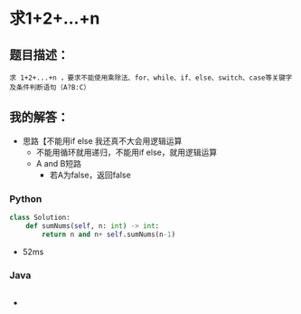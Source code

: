 # 求1+2+…+n

## 题目描述：

```
求 1+2+...+n ，要求不能使用乘除法、for、while、if、else、switch、case等关键字及条件判断语句（A?B:C）
```

## 我的解答：

- 思路【不能用if else 我还真不大会用逻辑运算
  - 不能用循环就用递归，不能用if else，就用逻辑运算
  - A and B短路
    - 若A为false，返回false

### Python

```python
class Solution:
    def sumNums(self, n: int) -> int:
        return n and n+ self.sumNums(n-1) 
```

- 52ms



### Java

```java

```

- 